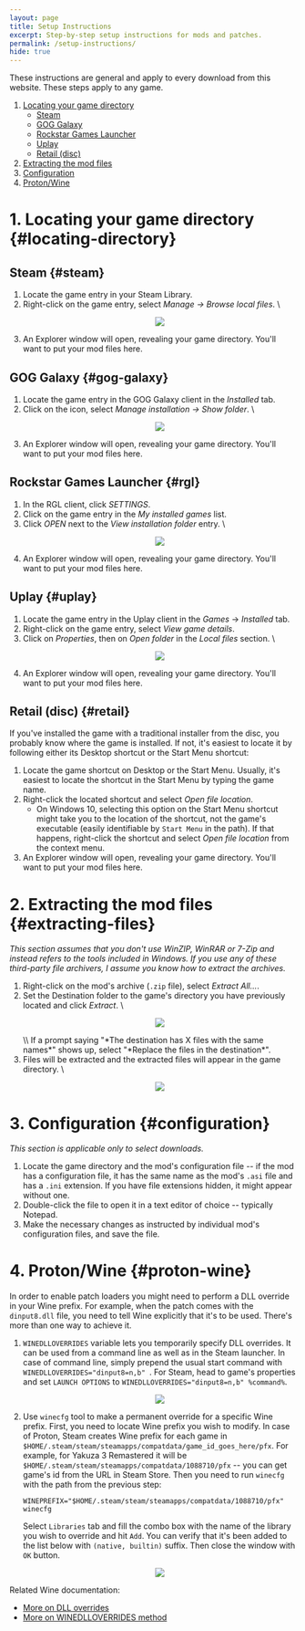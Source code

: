 ```yaml
---
layout: page
title: Setup Instructions
excerpt: Step-by-step setup instructions for mods and patches.
permalink: /setup-instructions/
hide: true
---
```


These instructions are general and apply to every download from this website.
These steps apply to any game.

1. [Locating your game directory](#locating-directory)
    * [Steam](#steam)
    * [GOG Galaxy](#gog-galaxy)
    * [Rockstar Games Launcher](#rgl)
    * [Uplay](#uplay)
    * [Retail (disc)](#retail)
2. [Extracting the mod files](#extracting-files)
3. [Configuration](#configuration)
4. [Proton/Wine](#proton-wine)

# 1. Locating your game directory {#locating-directory}

## Steam {#steam}

1. Locate the game entry in your Steam Library.
2. Right-click on the game entry, select *Manage -> Browse local files*. \\
    <p align="center">
    <img src="{% link assets/img/setup/steam.jpg %}">
    </p>
3. An Explorer window will open, revealing your game directory. You'll want to put your mod files here.

## GOG Galaxy {#gog-galaxy}

1. Locate the game entry in the GOG Galaxy client in the *Installed* tab.
2. Click on the <i class='fas icomoon icon-gog-settings'></i> icon, select *Manage installation -> Show folder*. \\
    <p align="center">
    <img src="{% link assets/img/setup/gog-galaxy.jpg %}">
    </p>
3. An Explorer window will open, revealing your game directory. You'll want to put your mod files here.

## Rockstar Games Launcher {#rgl}

1. In the RGL client, click *SETTINGS*.
2. Click on the game entry in the *My installed games* list.
3. Click *OPEN* next to the *View installation folder* entry. \\
    <p align="center">
    <img src="{% link assets/img/setup/rgl.jpg %}">
    </p>
4. An Explorer window will open, revealing your game directory. You'll want to put your mod files here.

## Uplay {#uplay}

1. Locate the game entry in the Uplay client in the *Games* -> *Installed* tab.
2. Right-click on the game entry, select *View game details*.
2. Click on *Properties*, then on *Open folder* in the *Local files* section. \\
    <p align="center">
    <img src="{% link assets/img/setup/uplay.jpg %}">
    </p>
4. An Explorer window will open, revealing your game directory. You'll want to put your mod files here.

## Retail (disc) {#retail}

If you've installed the game with a traditional installer from the disc, you probably know where the game is installed.
If not, it's easiest to locate it by following either its Desktop shortcut or the Start Menu shortcut:

1. Locate the game shortcut on Desktop or the Start Menu. Usually, it's easiest to locate the shortcut in the Start Menu by typing the game name.
2. Right-click the located shortcut and select *Open file location*.
    * On Windows 10, selecting this option on the Start Menu shortcut might take you to the location of the shortcut, not the game's executable
      (easily identifiable by `Start Menu` in the path). If that happens, right-click the shortcut and select *Open file location* from the context menu.
3. An Explorer window will open, revealing your game directory. You'll want to put your mod files here.   

# 2. Extracting the mod files {#extracting-files}
_This section assumes that you don't use WinZIP, WinRAR or 7-Zip and instead refers to the tools included in Windows._
_If you use any of these third-party file archivers, I assume you know how to extract the archives._

1. Right-click on the mod's archive (`.zip` file), select *Extract All...*.
2. Set the Destination folder to the game's directory you have previously located and click *Extract*. \\
    <p align="center">
    <img src="{% link assets/img/setup/extract-all.jpg %}">
    </p> \\
    If a prompt saying "*The destination has X files with the same names*" shows up, select "*Replace the files in the destination*".
3. Files will be extracted and the extracted files will appear in the game directory. \\
    <p align="center">
    <img src="{% link assets/img/setup/mod-files.jpg %}">
    </p>

# 3. Configuration {#configuration}
_This section is applicable only to select downloads._

1. Locate the game directory and the mod's configuration file -- if the mod has a configuration file,
   it has the same name as the mod's `.asi` file and has a `.ini` extension. If you have file extensions hidden,
   it might appear without one.
2. Double-click the file to open it in a text editor of choice -- typically Notepad.
3. Make the necessary changes as instructed by individual mod's configuration files, and save the file.

# 4. Proton/Wine {#proton-wine}
In order to enable patch loaders you might need to perform a DLL override in your Wine prefix.
For example, when the patch comes with the `dinput8.dll` file, you need to tell Wine explicitly that it's to be used.
There's more than one way to achieve it.

1. `WINEDLLOVERRIDES` variable lets you temporarily specify DLL overrides. It can be used from a command line as well as in the Steam launcher.
   In case of command line, simply prepend the usual start command with `WINEDLLOVERRIDES="dinput8=n,b" `. For Steam, head to game's properties
   and set `LAUNCH OPTIONS` to `WINEDLLOVERRIDES="dinput8=n,b" %command%`.
    <p align="center">
    <img src="{% link assets/img/setup/steam-wine-dll-override.png %}">
    </p>
2. Use `winecfg` tool to make a permanent override for a specific Wine prefix. First, you need to locate Wine prefix you wish to modify.
   In case of Proton, Steam creates Wine prefix for each game in `$HOME/.steam/steam/steamapps/compatdata/game_id_goes_here/pfx`. For example,
   for Yakuza 3 Remastered it will be `$HOME/.steam/steam/steamapps/compatdata/1088710/pfx` -- you can get game's id from the URL in Steam Store.
   Then you need to run `winecfg` with the path from the previous step:
   ```
   WINEPREFIX="$HOME/.steam/steam/steamapps/compatdata/1088710/pfx" winecfg
   ```
   Select `Libraries` tab and fill the combo box with the name of the library you wish to override and hit `Add`.
   You can verify that it's been added to the list below with `(native, builtin)` suffix. Then close the window with `OK` button.
    <p align="center">
    <img src="{% link assets/img/setup/winecfg-dll-override.png %}">
    </p>


Related Wine documentation:
- [More on DLL overrides](https://wiki.winehq.org/Wine_User's_Guide#DLL_Overrides)
- [More on WINEDLLOVERRIDES method](https://wiki.winehq.org/Wine_User's_Guide#WINEDLLOVERRIDES.3DDLL_Overrides)
